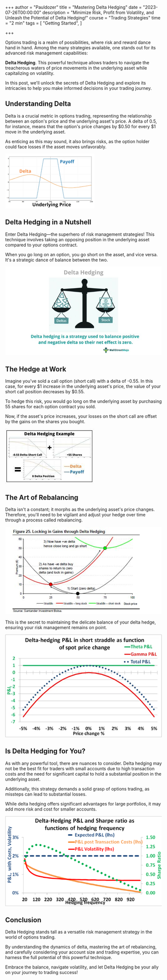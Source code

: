 +++
author = "Pauldozer"
title = "Mastering Delta Hedging"
date = "2023-07-26T00:00:00"
description = "Minimize Risk, Profit from Volatility, and Unleash the Potential of Delta Hedging!"
course = "Trading Strategies"
time = "2 min"
tags = [
    "Getting Started",
]

+++

Options trading is a realm of possibilities, where risk and reward dance hand in hand. Among the many strategies available, one stands out for its advanced risk management capabilities: 

**Delta Hedging**. 
This powerful technique allows traders to navigate the treacherous waters of price movements in the underlying asset while capitalizing on volatility. 

In this post, we'll unlock the secrets of Delta Hedging and explore its intricacies to help you make informed decisions in your trading journey.



## Understanding Delta
Delta is a crucial metric in options trading, representing the relationship between an option's price and the underlying asset's price. A delta of 0.5, for instance, means that the option's price changes by $0.50 for every $1 move in the underlying asset. 

As enticing as this may sound, it also brings risks, as the option holder could face losses if the asset moves unfavorably.

![Delta Hedging](images/payoff.png)

## Delta Hedging in a Nutshell
Enter Delta Hedging—the superhero of risk management strategies! This technique involves taking an opposing position in the underlying asset compared to your options contract.

When you go long on an option, you go short on the asset, and vice versa. It's a strategic dance of balance between the two.

![Delta Hedging](images/deltahedging.jpeg)

## The Hedge at Work
Imagine you've sold a call option (short call) with a delta of -0.55. In this case, for every $1 increase in the underlying asset's price, the value of your short call position decreases by $0.55. 

To hedge this risk, you would go long on the underlying asset by purchasing 55 shares for each option contract you sold. 

Now, if the asset's price increases, your losses on the short call are offset by the gains on the shares you bought.

![Delta Hedging](images/hedgingexample.png)

## The Art of Rebalancing
Delta isn't a constant; it morphs as the underlying asset's price changes. Therefore, you'll need to be vigilant and adjust your hedge over time through a process called rebalancing. 

![Delta Rebalancing](images/gains.png)

This is the secret to maintaining the delicate balance of your delta hedge, ensuring your risk management remains on point.

![Delta Straddle](images/straddle.png)

## Is Delta Hedging for You?
As with any powerful tool, there are nuances to consider. Delta hedging may not be the best fit for traders with small accounts due to high transaction costs and the need for significant capital to hold a substantial position in the underlying asset. 

Additionally, this strategy demands a solid grasp of options trading, as missteps can lead to substantial losses. 

While delta hedging offers significant advantages for large portfolios, it may add more risk and cost for smaller accounts.

![Delta Straddle](images/sharperatio.png)

## Conclusion
Delta Hedging stands tall as a versatile risk management strategy in the world of options trading. 

By understanding the dynamics of delta, mastering the art of rebalancing, and carefully considering your account size and trading expertise, you can harness the full potential of this powerful technique. 

Embrace the balance, navigate volatility, and let Delta Hedging be your ally on your journey to trading success!
